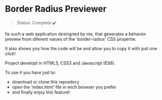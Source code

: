 # Border Radius Previewer

> Status: Complete ✔️

Its such a web application desingned by me, that generates a behavior preview from diferent values of the 'border-radius' CSS propertie.

It also shows you how the code will be and allow you to copy it with just one click!

Project developt in HTML5, CSS3 and Javascript (ES6).

To use it you have just to:
+ download or clone this repository
+ open the 'index.html' file in wich browser you prefer
+ and finally enjoy this feature!
